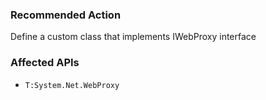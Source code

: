 ### Recommended Action
Define a custom class that implements IWebProxy interface

### Affected APIs
* `T:System.Net.WebProxy`
